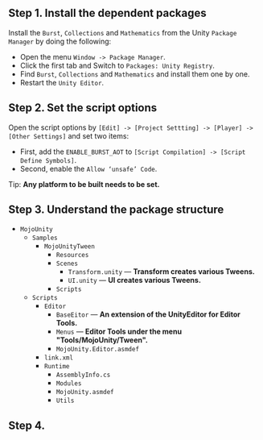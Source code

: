 ## Step 1. Install the dependent packages

Install the `Burst`, `Collections` and `Mathematics` from the Unity `Package Manager` by doing the following:

  * Open the menu `Window -> Package Manager`.
  * Click the first tab and Switch to `Packages: Unity Registry`.
  * Find `Burst`, `Collections` and `Mathematics` and install them one by one.
  * Restart the `Unity Editor`.

## Step 2. Set the script options

Open the script options by `[Edit] -> [Project Settting] -> [Player] -> [Other Settings]` and set two items:

 * First, add the `ENABLE_BURST_AOT` to `[Script Compilation] -> [Script Define Symbols]`.
 * Second, enable the `Allow ‘unsafe’ Code`.

Tip: **Any platform to be built needs to be set.**

## Step 3. Understand the package structure

* `MojoUnity`
  * `Samples`
    * `MojoUnityTween`
      * `Resources`
      * `Scenes`
        * `Transform.unity` — **Transform creates various Tweens.**
        * `UI.unity` — **UI creates various Tweens.**
      * `Scripts`
  * `Scripts`
    * `Editor`
      * `BaseEitor` — **An extension of the UnityEditor for Editor Tools.**
      * `Menus` — **Editor Tools under the menu "Tools/MojoUnity/Tween".**
      * `MojoUnity.Editor.asmdef`
    * `link.xml`
    * `Runtime` 
      * `AssemblyInfo.cs`
      * `Modules`
      * `MojoUnity.asmdef`
      * `Utils`

## Step 4. 

